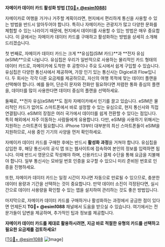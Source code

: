 **자메이카 데이터 카드 활성화 방법 [[TG💪+ @esim1088](https://t.me/s/esim1088)]**

자메이카로 여행을 가거나 거주할 계획이라면, 현지에서 편리하게 통신을 사용할 수 있는 방법을 반드시 알아두어야 합니다. 특히나 자메이카는 관광지가 많고 다양한 문화를 체험할 수 있는 나라이기 때문에, 현지에서 데이터를 사용할 수 있는 방법은 매우 중요합니다. 이 글에서는 자메이카 데이터 카드를 구매하고 활성화하는 방법을 상세히 소개해드리겠습니다.

첫 번째로, 자메이카 데이터 카드는 크게 **유심칩(SIM 카드)**과 **전자 유심(eSIM)**으로 나뉩니다. 유심칩은 우리가 일반적으로 사용하는 물리적인 카드 형태의 데이터 카드로, 자메이카에 도착한 후 공항이나 주요 도시에서 쉽게 구입할 수 있습니다. 유심칩은 다양한 통신사에서 제공하며, 가장 인기 있는 통신사는 Digicel과 Flow입니다. 두 회사는 각각 다른 요금제를 제공하므로, 자신의 여행 목적에 맞는 데이터 플랜을 선택해야 합니다. 예를 들어, 단순히 문자와 전화만 필요하다면 저렴한 통화 중심의 플랜을, 데이터를 많이 사용한다면 데이터 중심의 플랜을 선택하세요.

둘째로, **전자 유심(eSIM)**도 점차 자메이카에서 인기를 끌고 있습니다. eSIM은 물리적인 카드가 없어도 스마트폰에서 바로 설정할 수 있는 유심으로, 현지 통신사와 직접 연결됩니다. eSIM의 장점은 여러 국가에서 데이터를 쉽게 전환할 수 있다는 점입니다. 특히 해외에서 자주 이동하는 사람들에게 유용합니다. 다만, eSIM을 사용하기 위해서는 지원하는 스마트폰이 필요합니다. iPhone 13부터 대부분의 최신 스마트폰들이 eSIM을 지원하므로, 사용 중인 기기의 사양을 먼저 확인하세요.

자메이카 데이터 카드를 구매한 후에는 반드시 **활성화 과정**을 거쳐야 합니다. 유심칩을 삽입한 후, 해당 통신사의 공식 앱 또는 웹사이트에 접속하여 본인의 정보를 입력하면 됩니다. 이때 반드시 영문으로 작성해야 하며, 신용카드나 결제 수단을 통해 요금을 지불해야 합니다. 일부 통신사는 모바일 번호 인증을 요구할 수 있으니 미리 준비된 번호로 인증을 진행하세요.

또한, 자메이카 데이터 카드는 일정 시간이 지나면 자동으로 만료될 수 있으므로, 충분한 데이터 용량과 기간을 선택하는 것이 중요합니다. 만약 데이터 소진이 걱정된다면, 실시간으로 데이터 사용량을 확인할 수 있는 앱을 설치하여 관리하는 것도 좋은 방법입니다.

마지막으로, 자메이카 데이터 카드를 구매하거나 활성화하는 과정에서 궁금한 점이 있다면 언제든지 **TG💪+ @esim1088** 채널에서 도움을 받으실 수 있습니다. 여기에서는 전문가들이 답변을 제공하며, 추가적인 팁과 정보를 제공합니다.

**자메이카 데이터 카드를 제대로 활용하시려면, 지금 바로 적절한 유형의 카드를 선택하고 필요한 요금제를 검토하세요!**  

[[TG💪+ @esim1088](https://t.me/s/esim1088) ![Image](https://i.postimg.cc/Y0z9fWf4/image.png)]